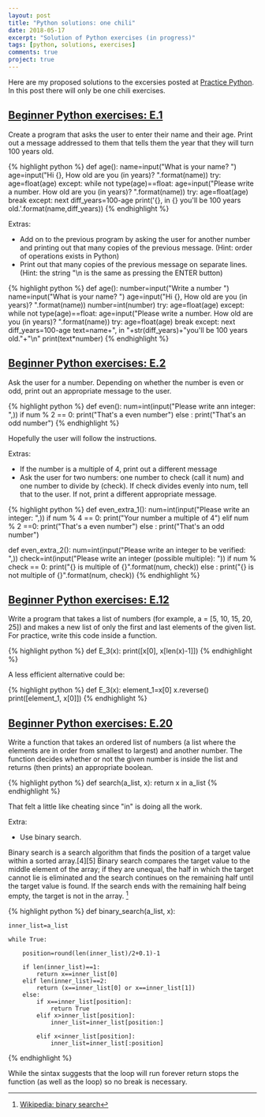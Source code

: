 ```yaml
---
layout: post
title: "Python solutions: one chili"
date: 2018-05-17
excerpt: "Solution of Python exercises (in progress)"
tags: [python, solutions, exercises]
comments: true
project: true
---
```


Here are my proposed solutions to the excersies posted at [Practice Python](http://www.practicepython.org). In this post there will only be one chili exercises. 

##  [Beginner Python exercises: E.1](http://www.practicepython.org/exercise/2014/01/29/01-character-input.html)

Create a program that asks the user to enter their name and their age. Print out a message addressed to them that tells them the year that they will turn 100 years old.

{% highlight python %} 
def age():
    name=input("What is your name? ")
    age=input("Hi {}, How old are you (in years)? ".format(name))
    try:
        age=float(age)
    except:
        while not type(age)==float:
            age=input("Please write a number. How old are you (in years)? ".format(name))
            try:
                age=float(age)
                break
            except:
                next
    diff_years=100-age
    print('{}, in {} you\'ll be 100 years old.'.format(name,diff_years))
{% endhighlight %}

Extras:

*	Add on to the previous program by asking the user for another number and printing out that many copies of the previous message. (Hint: order of operations exists in Python)
*	Print out that many copies of the previous message on separate lines. (Hint: the string "\n is the same as pressing the ENTER button)

{% highlight python %} 
def age():
    number=input("Write a number ")
    name=input("What is your name? ")
    age=input("Hi {}, How old are you (in years)? ".format(name))
    number=int(number)
    try:
        age=float(age)
    except:
        while not type(age)==float:
            age=input("Please write a number. How old are you (in years)? ".format(name))
            try:
                age=float(age)
                break
            except:
                next
    diff_years=100-age
    text=name+", in "+str(diff_years)+"you\'ll be 100 years old."+"\n"
    print(text*number)
{% endhighlight %}

##  [Beginner Python exercises: E.2](https://www.practicepython.org/exercise/2014/02/05/02-odd-or-even.html)

Ask the user for a number. Depending on whether the number is even or odd, print out an appropriate message to the user.

{% highlight python %}
def even():
    num=int(input("Please write ann integer: ",))
    if num % 2 == 0:
        print("That's a even number")
    else :
        print("That's an odd number")
{% endhighlight %}

Hopefully the user will follow the instructions.

Extras:

*	If the number is a multiple of 4, print out a different message
*	Ask the user for two numbers: one number to check (call it num) and one number to divide by (check). If check divides evenly into num, tell that to the user. If not, print a different appropriate message.
	
{% highlight python %}
def even_extra_1():
    num=int(input("Please write an integer: ",))
    if num % 4 == 0:
        print("Your number a multiple of 4")
    elif num % 2 ==0:
        print("That's a even number")
    else :
        print("That's an odd number")


def even_extra_2():
    num=int(input("Please write an integer to be verified: ",))
    check=int(input("Please write an integer (possible multiple): "))
    if num % check == 0:
        print("{} is multiple of {}".format(num, check))
    else :
        print("{} is not multiple of {}".format(num, check))
{% endhighlight %}

##  [Beginner Python exercises: E.12](https://www.practicepython.org/exercise/2014/04/25/12-list-ends.html)

Write a program that takes a list of numbers (for example, a = [5, 10, 15, 20, 25]) and makes a new list of only the first and last elements of the given list. For practice, write this code inside a function.

{% highlight python %}
def E_3(x):
    print([x[0], x[len(x)-1]])
{% endhighlight %}

A less efficient alternative could be:

{% highlight python %}
def E_3(x):
    element_1=x[0]
    x.reverse()
    print([element_1, x[0]])
{% endhighlight %}

##  [Beginner Python exercises: E.20](https://www.practicepython.org/exercise/2014/11/11/20-element-search.html)

Write a function that takes an ordered list of numbers (a list where the elements are in order from smallest to largest) and another number. The function decides whether or not the given number is inside the list and returns (then prints) an appropriate boolean.

{% highlight python %}
def search(a_list, x):
    return x in a_list
{% endhighlight %}

That felt a little like cheating since "in" is doing all the work.

Extra:

*	Use binary search.

Binary search is a search algorithm that finds the position of a target value within a sorted array.[4][5] Binary search compares the target value to the middle element of the array; if they are unequal, the half in which the target cannot lie is eliminated and the search continues on the remaining half until the target value is found. If the search ends with the remaining half being empty, the target is not in the array. [^1]

{% highlight python %}
def binary_search(a_list, x):
    
    inner_list=a_list
    
    while True:
    
        position=round(len(inner_list)/2+0.1)-1
    
        if len(inner_list)==1:
            return x==inner_list[0]
        elif len(inner_list)==2:
            return (x==inner_list[0] or x==inner_list[1])
        else:
            if x==inner_list[position]:
                return True
            elif x>inner_list[position]:
                inner_list=inner_list[position:]
        
            elif x<inner_list[position]:
                inner_list=inner_list[:position]
{% endhighlight %}

While the sintax suggests that the loop will run forever return stops the function (as well as the loop) so no break is necessary.

[^1]: [Wikipedia: binary search](https://en.wikipedia.org/wiki/Binary_search_algorithm)


